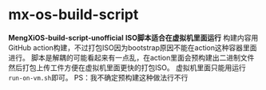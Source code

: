 # mx-os-build-script
**MengXiOS-build-script-unofficial**
**ISO脚本适合在虚拟机里面运行**
构建内容用GitHub action构建，不过打包ISO因为bootstrap原因不能在action这种容器里面进行。
脚本是解耦的可能看起来有一点乱，在action里面会预构建出二进制文件然后打包上传工件方便在虚拟机里面更快的打包ISO。
虚拟机里面只能用运行`run-on-vm.sh`即可。
PS：我不确定预构建这种做法行不行
